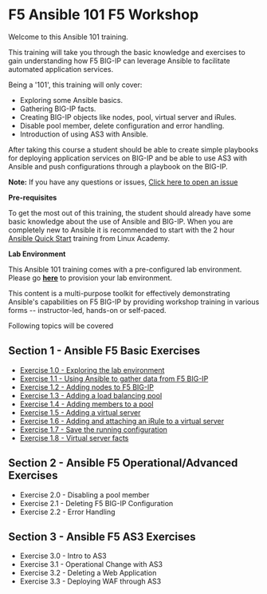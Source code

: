 # F5 Ansible 101 F5 Workshop

Welcome to this Ansible 101 training.

This training will take you through the basic knowledge and exercises to
gain understanding how F5 BIG-IP can leverage Ansible to facilitate
automated application services.

Being a '101', this training will only cover:

-  Exploring some Ansible basics.
-  Gathering BIG-IP facts.
-  Creating BIG-IP objects like nodes, pool, virtual server and iRules.
-  Disable pool member, delete configuration and error handling.
-  Introduction of using AS3 with Ansible.

After taking this course a student should be able to create simple
playbooks for deploying application services on BIG-IP and be able to
use AS3 with Ansible and push configurations through a playbook on the
BIG-IP.

**Note:** 
If you have any questions or issues, [Click here to open an issue](https://github.com/f5devcentral/FAS-ansible-workshop-101/issues)

**Pre-requisites**

To get the most out of this training, the student should already have some basic knowledge about the use of Ansible and BIG-IP. When you are
completely new to Ansible it is recommended to start with the 2 hour [Ansible Quick Start](https://linuxacademy.com/cp/modules/view/id/288) training from Linux Academy.

**Lab Environment**

This Ansible 101 training comes with a pre-configured lab environment. Please go **[here](https://github.com/f5devcentral/FAS-provisioner)** to
provision your lab environment.

This content is a multi-purpose toolkit for effectively demonstrating Ansible's capabilities on F5 BIG-IP by providing workshop training in
various forms -- instructor-led, hands-on or self-paced.

Following topics will be covered

## Section 1 - Ansible F5 Basic Exercises

-  [Exercise 1.0 - Exploring the lab environment](../docs/1.0-explore.rst)
-  [Exercise 1.1 - Using Ansible to gather data from F5 BIG-IP](../docs/1.1.get-facts.rst)
-  [Exercise 1.2 - Adding nodes to F5 BIG-IP](../docs/1.2-add-node.rst)
-  [Exercise 1.3 - Adding a load balancing pool](../docs/1.3-add-pool.rst)
-  [Exercise 1.4 - Adding members to a pool](../docs/1.4-add-pool-members.rst)
-  [Exercise 1.5 - Adding a virtual server](../docs/1.5-add-virtual-server.rst)
-  [Exercise 1.6 - Adding and attaching an iRule to a virtual server](../docs/1.6-add-irules.rst)
-  [Exercise 1.7 - Save the running configuration](../docs/1.7-save-running-config.rst) 
-  [Exercise 1.8 - Virtual server facts](../docs/1.8-virtual-server-facts.rst)

## Section 2 - Ansible F5 Operational/Advanced Exercises

-  Exercise 2.0 - Disabling a pool member 
-  Exercise 2.1 - Deleting F5 BIG-IP Configuration
-  Exercise 2.2 - Error Handling 

## Section 3 - Ansible F5 AS3 Exercises

-  Exercise 3.0 - Intro to AS3
-  Exercise 3.1 - Operational Change with AS3 
-  Exercise 3.2 - Deleting a Web Application 
-  Exercise 3.3 - Deploying WAF through AS3
